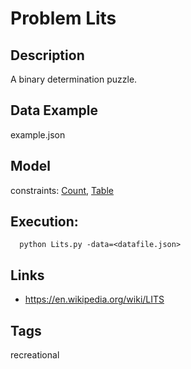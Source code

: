 # Problem Lits
## Description
A binary determination puzzle.

## Data Example
  example.json

## Model
  constraints: [Count](http://pycsp.org/documentation/constraints/Count), [Table](http://pycsp.org/documentation/constraints/Table)

## Execution:
```
  python Lits.py -data=<datafile.json>
```

## Links
 - https://en.wikipedia.org/wiki/LITS

## Tags
  recreational
